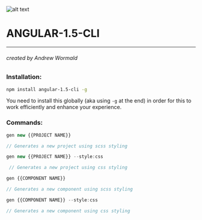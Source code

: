 ![alt text](https://angular.io/resources/images/logos/angular2/angular.svg "Logo Title Text 1")
# ANGULAR-1.5-CLI
___________
###### created by  Andrew Wormald

### Installation:
```bash
npm install angular-1.5-cli -g
```
You need to install this globally (aka using `-g` at the end) in order for this to work efficiently and enhance your experience.

### Commands:

```javascript
gen new {{PROJECT NAME}}

// Generates a new project using scss styling
```

```javascript
gen new {{PROJECT NAME}} --style:css

 // Generates a new project using css styling
 ```

```javascript
gen {{COMPONENT NAME}}

// Generates a new component using scss styling
```

```javascript
gen {{COMPONENT NAME}} --style:css

// Generates a new component using css styling
```

